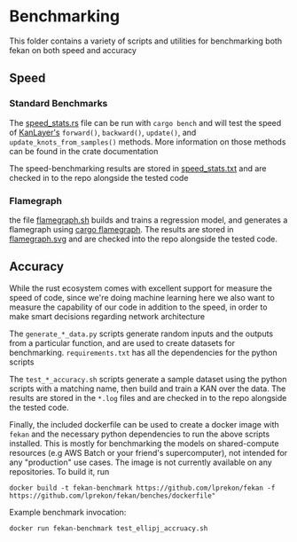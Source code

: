 # Benchmarking
This folder contains a variety of scripts and utilities for benchmarking both fekan on both speed and accuracy

## Speed
### Standard Benchmarks
The [speed_stats.rs](./speed_stats.rs) file can be run with `cargo bench` and will test the speed of [KanLayer's](../src/kan_layer.rs) `forward()`, `backward()`, `update()`, and `update_knots_from_samples()` methods. More information on those methods can be found in the crate documentation

The speed-benchmarking results are stored in [speed_stats.txt](./speed_stats.txt) and are checked in to the repo alongside the tested code

### Flamegraph
the file [flamegraph.sh](./flamegraph.sh) builds and trains a regression model, and generates a flamegraph using [cargo flamegraph](https://github.com/flamegraph-rs/flamegraph). The results are stored in [flamegraph.svg](./flamegraph.svg) and are checked into the repo alongside the tested code.

## Accuracy
While the rust ecosystem comes with excellent support for measure the speed of code, since we're doing machine learning here we also want to measure the capability of our code in addition to the speed, in order to make smart decisions regarding network architecture

The `generate_*_data.py` scripts generate random inputs and the outputs from a particular function, and are used to create datasets for benchmarking. `requirements.txt` has all the dependencies for the python scripts

The `test_*_accuracy.sh` scripts generate a sample dataset using the python scripts with a matching name, then build and train a KAN over the data. The results are stored in the `*.log` files and are checked in to the repo alongside the tested code.

Finally, the included dockerfile can be used to create a docker image with `fekan` and the necessary python dependencies to run the above scripts installed. This is mostly for benchmarking the models on shared-compute resources (e.g AWS Batch or your friend's supercomputer), not intended for any "production" use cases. The image is not currently available on any repositories. To build it, run 
```
docker build -t fekan-benchmark https://github.com/lprekon/fekan -f https://github.com/lprekon/fekan/benches/dockerfile"
```

Example benchmark invocation:
```
docker run fekan-benchmark test_ellipj_accruacy.sh
```